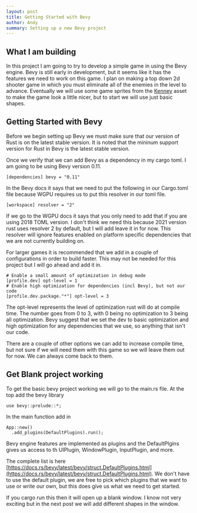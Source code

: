 ```yaml
---
layout: post
title: Getting Started with Bevy 
author: Andy
summary: Setting up a new Bevy project
---
```


## What I am building 

In this project I am going to try to develop a simple game in using the Bevy engine.  Bevy is still early in development, but it seems like it has the features we need to work on this game.
I plan on making a top down 2d shooter game in which you must eliminate all of the enemies in the level to advance. Eventually we will use some game sprites from the [Kenney](http://www.kenney.nl) asset to make the game look a little nicer, but to start we will use just basic shapes.

## Getting Started with Bevy 

Before we begin setting up Bevy we must make sure that our version of Rust is on the latest stable version.  It is noted that the mininum support version for Rust in Bevy is the latest stable version. 


Once we verify that we can add Bevy as a dependency in my cargo toml. I am going to be using Bevy version 0.11.

``` 
[dependencies] bevy = "0.11"

``` 

In the Bevy docs it says that we need to put the following in our Cargo.toml file because WGPU requires us to put this resolver in our toml file.
```
[workspace] resolver = "2" 

```

If we go to the WGPU docs it says that you only need to add that if you are using 2018 TOML version.  I don't think we need this because 2021 version rust uses resolver 2 by default, but I will add leave it in for now.  This resolver will ignore features enabled on platform specific dependencies that we are not currently building on. 

For larger games it is recommended that we add in a couple of configurations in order to build faster.  This may not be needed for this project but I will go ahead and add it in.

``` 
# Enable a small amount of optimization in debug mode 
[profile.dev] opt-level = 1 
# Enable high optimization for dependencies (incl Bevy), but not our code 
[profile.dev.package."*"] opt-level = 3 

``` 

The opt-level represents the level of optimization rust will do at compile time.  The number goes from 0 to 3, with 0 being no optimization to 3 being all optimization.  Bevy suggest that we set the dev to basic optimization and high optimization for any dependencies that we use, so anything that isn't our code.  

There are a couple of other options we can add to increase compile time, but not sure if we will need them with this game so we will leave them out for now.  We can always come back to them.

## Get Blank project working 

To get the basic bevy project working we will go to the main.rs file. At the top add the bevy library 

``` 
use bevy::prelude::*; 
``` 
In the main function add in  
``` 
App::new() 
  .add_plugins(DefaultPlugins).run(); 
``` 

Bevy engine features are implemented as plugins and the DefaultPlgins gives us access to th UIPlugin, WindowPlugin, InputPlugin, and more.  

The complete list is here [https://docs.rs/bevy/latest/bevy/struct.DefaultPlugins.html](https://docs.rs/bevy/latest/bevy/struct.DefaultPlugins.html). We don't have to use the default plugin, we are free to pick which plugins that we want to use or write our own, but this does give us what we need to get started.  

If you cargo run this then it will open up a blank window.  I know not very exciting but in the next post we will add different shapes in the window. 
